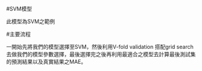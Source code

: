 #SVM模型

此模型為SVM之範例


#主要流程

一開始先將我們的模型選擇至SVM，然後利用V-fold validation 搭配grid search 去做我們的模型參數選擇，最後選擇完之後再利用最適合之模型去計算最後測試集的預測結果以及真實結果之MAE。
